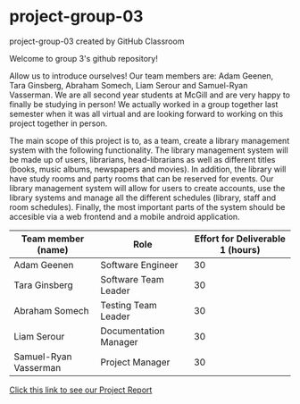 # project-group-03
project-group-03 created by GitHub Classroom

Welcome to group 3's github repository!

Allow us to introduce ourselves! 
Our team members are: Adam Geenen, Tara Ginsberg, Abraham Somech, Liam Serour and Samuel-Ryan Vasserman.
We are all second year students at McGill and are very happy to finally be studying in person!
We actually worked in a group together last semester when it was all virtual and are looking forward to 
working on this project together in person. 

The main scope of this project is to, as a team, create a library management system with the following functionality. The
library management system will be made up of users, librarians, head-librarians as well as different titles (books, music albums,
newspapers and movies). In addition, the library will have study rooms and party rooms that can be reserved for events. Our library
management system will allow for users to create accounts, use the library systems and manage all the different schedules (library, staff 
and room schedules). Finally, the most important parts of the system should be accesible via a web frontend and a mobile android application. 


| Team member (name)     | Role                  |  Effort for Deliverable 1 (hours) | 
| ---------------------- | --------------------- | --------------------------------  |
| Adam Geenen            | Software Engineer     | 30                                |
| Tara Ginsberg          | Software Team Leader  | 30                                |
| Abraham Somech         | Testing Team Leader   | 30                                |
| Liam Serour            | Documentation Manager | 30                                |
| Samuel-Ryan Vasserman  | Project Manager       | 30                                |

[Click this link to see our Project Report](https://github.com/McGill-ECSE321-Fall2021/project-group-03/wiki/Project-Report)
